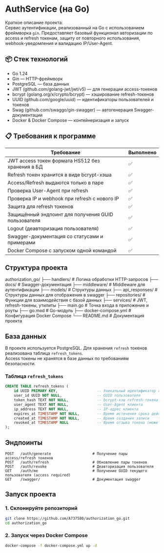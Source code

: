 # AuthService (на Go)

Краткое описание проекта:  
Сервис аутентификации, реализованный на Go с использованием фреймворка `gin`. Предоставляет базовый функционал авторизации по access и refresh токенам, защиту от повторного использования, webhook-уведомления и валидацию IP/User-Agent.

## 📦 Стек технологий

- Go 1.24
- Gin — HTTP-фреймворк
- PostgreSQL — база данных
- JWT (github.com/golang-jwt/jwt/v5) — для генерации access-токенов
- bcrypt (golang.org/x/crypto/bcrypt) — хэширование refresh-токенов
- UUID (github.com/google/uuid) — идентификаторы пользователей и токенов
- Swag (github.com/swaggo/gin-swagger) — автогенерация Swagger-документации
- Docker & Docker Compose — контейнеризация и запуск

## 📋 Требования к программе

| Требование | Выполнено |
|-----------|-----------|
| JWT access токен формата HS512 без хранения в БД | ✅ |
| Refresh токен хранится в виде bcrypt-хэша | ✅ |
| Access/Refresh выдаются только в паре | ✅ |
| Проверка User-Agent при refresh | ✅ |
| Проверка IP и webhook при refresh с нового IP | ✅ |
| Защита для refresh токенов | ✅ |
| Защищённый эндпоинт для получения GUID пользователя | ✅ |
| Logout (деавторизация пользователя) | ✅ |
| Swagger-документация со статусами и примерами | ✅ |
| Docker Compose с запуском одной командой | ✅ |

## Структура проекта

authorization_go/
├── handlers/            # Логика обработки HTTP-запросов
├── docs/                # Swagger-документация
├── middleware/          # Middleware для аутентификации 
├── models/              # Структуры данных 
├── api_responses/       # Структуры данных для отображения в swagger
├── repositories/        # Функции для взаимодействия с базой данных
├── services/            # JWT, refresh-токены, утилиты
├── main.go              # Точка входа в приложение и роуты
├── go.mod               # Go-модуль
├── docker-compose.yml   # Конфигурация Docker Compose
└── README.md            # Документация проекта


## База данных

В проекте используется PostgreSQL. Для хранения `refresh` токенов реализована таблица `refresh_tokens`.  
Access токены не хранятся в базе данных по требованиям безопасности.

### Таблица `refresh_tokens`

```sql
CREATE TABLE refresh_tokens (
    id UUID PRIMARY KEY,                  -- Уникальный идентификатор refresh-токена
    user_id UUID NOT NULL,                -- GUID пользователя
    token_hash TEXT NOT NULL,             -- bcrypt-хэш refresh-токена
    user_agent TEXT NOT NULL,             -- User-Agent клиента
    ip_address TEXT NOT NULL,             -- IP-адрес клиента
    expires_at TIMESTAMP NOT NULL,        -- Время истечения срока действия токена
    created_at TIMESTAMP NOT NULL,        -- Время создания записи
    revoked_at TIMESTAMP NULL             -- Время отзыва токена (может быть NULL)
);
```

## Эндпоинты

```http
POST   /auth/generate                   # Получение пары access/refresh токенов
POST   /auth/refresh                    # Обновление пары токенов
POST   /auth/revoke                     # Деавторизация пользователя
GET    /auth/me                         # Получение GUID текущего пользователя (access required)
GET    /swagger/                        # Документация swagger
```
## Запуск проекта

### 1. Склонируйте репозиторий

```bash
git clone https://github.com/A737580/authorization_go.git
cd authorization_go
```
### 2. Запуск через Docker Compose
```bash
docker-compose -f docker-compose.yml up -d
```